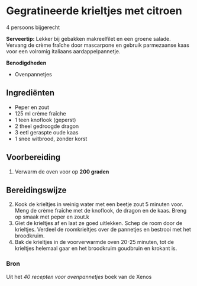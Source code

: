 # Gegratineerde krieltjes met citroen

4 persoons bijgerecht

**Serveertip:**  Lekker bij gebakken makreelfilet en een groene salade. Vervang de crème fraîche door mascarpone en gebruik parmezaanse kaas voor een volromig italiaans aardappelpannetje.

**Benodigdheden**

- Ovenpannetjes

## Ingrediënten

- Peper en zout
- 125 ml crème fraîche
- 1 teen knoflook (geperst)
- 2 theel gedroogde dragon
- 3 eetl geraspte oude kaas
- 1 snee witbrood, zonder korst

## Voorbereiding

1. Verwarm de oven voor op **200 graden**

## Bereidingswijze

2. Kook de krieltjes in weinig water met een beetje zout 5 minuten voor. Meng de crème fraîche met de knoflook, de dragon en de kaas. Breng op smaak met peper en zout.k
3. Giet de krieltjes af en laat ze goed uitlekken. Schep de room door de krieltjes. Verdeel de roomkrieltjes over de pannetjes en bestrooi met het broodkruim.
4. Bak de krieltjes in de voorverwarmde oven 20-25 minuten, tot de krieltjes helemaal gaar en het broodkruim goudbruin en krokant is.

### Bron

Uit het _40 recepten voor ovenpannetjes_ boek van de Xenos